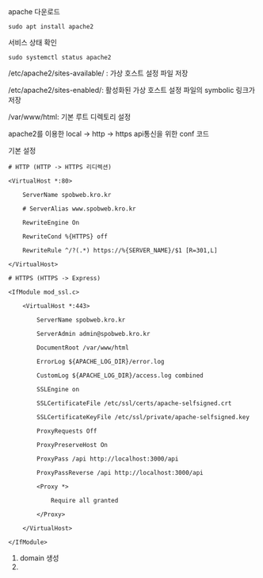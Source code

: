 
apache 다운로드
```
sudo apt install apache2
```

서비스 상태 확인
```
sudo systemctl status apache2
```

/etc/apache2/sites-available/ : 가상 호스트 설정 파일 저장

/etc/apache2/sites-enabled/: 활성화된 가상 호스트 설정 파일의 symbolic 링크가 저장

/var/www/html: 기본 루트 디렉토리 설정

apache2를 이용한 local -> http -> https api통신을 위한 conf 코드

기본 설정
```
# HTTP (HTTP -> HTTPS 리디렉션)

<VirtualHost *:80>

    ServerName spobweb.kro.kr

    # ServerAlias www.spobweb.kro.kr

    RewriteEngine On

    RewriteCond %{HTTPS} off

    RewriteRule ^/?(.*) https://%{SERVER_NAME}/$1 [R=301,L]

</VirtualHost>

# HTTPS (HTTPS -> Express)

<IfModule mod_ssl.c>

    <VirtualHost *:443>

        ServerName spobweb.kro.kr

        ServerAdmin admin@spobweb.kro.kr

        DocumentRoot /var/www/html

        ErrorLog ${APACHE_LOG_DIR}/error.log

        CustomLog ${APACHE_LOG_DIR}/access.log combined

        SSLEngine on

        SSLCertificateFile /etc/ssl/certs/apache-selfsigned.crt

        SSLCertificateKeyFile /etc/ssl/private/apache-selfsigned.key

        ProxyRequests Off

        ProxyPreserveHost On

        ProxyPass /api http://localhost:3000/api

        ProxyPassReverse /api http://localhost:3000/api

        <Proxy *>

            Require all granted

        </Proxy>

    </VirtualHost>

</IfModule>
```

1. domain 생성
2. 
